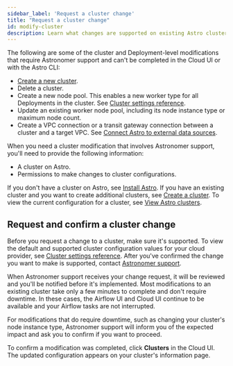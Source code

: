 ```yaml
---
sidebar_label: 'Request a cluster change'
title: "Request a cluster change"
id: modify-cluster
description: Learn what changes are supported on existing Astro clusters.
---
```


The following are some of the cluster and Deployment-level modifications that require Astronomer support and can't be completed in the Cloud UI or with the Astro CLI:

- [Create a new cluster](create-cluster.md).
- Delete a cluster.
- Create a new node pool. This enables a new worker type for all Deployments in the cluster. See [Cluster settings reference](https://docs.astronomer.io/astro/category/cluster-settings-reference).
- Update an existing worker node pool, including its node instance type or maximum node count.
- Create a VPC connection or a transit gateway connection between a cluster and a target VPC. See [Connect Astro to external data sources](https://docs.astronomer.io/astro/category/connect-astro).

When you need a cluster modification that involves Astronomer support, you'll need to provide the following information:

- A cluster on Astro.
- Permissions to make changes to cluster configurations.

If you don't have a cluster on Astro, see [Install Astro](install-astro.md). If you have an existing cluster and you want to create additional clusters, see [Create a cluster](create-cluster.md). To view the current configuration for a cluster, see [View Astro clusters](view-clusters.md).

## Request and confirm a cluster change

Before you request a change to a cluster, make sure it's supported. To view the default and supported cluster configuration values for your cloud provider, see [Cluster settings reference](https://docs.astronomer.io/astro/category/cluster-settings-reference). After you've confirmed the change you want to make is supported, contact [Astronomer support](https://cloud.astronomer.io/support).

When Astronomer support receives your change request, it will be reviewed and you'll be notified before it's implemented. Most modifications to an existing cluster take only a few minutes to complete and don't require downtime. In these cases, the Airflow UI and Cloud UI continue to be available and your Airflow tasks are not interrupted.

For modifications that do require downtime, such as changing your cluster's node instance type, Astronomer support will inform you of the expected impact and ask you to confirm if you want to proceed.

To confirm a modification was completed, click **Clusters** in the Cloud UI. The updated configuration appears on your cluster's information page.